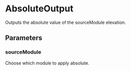 # AbsoluteOutput
Outputs the absolute value of the sourceModule elevation.

## Parameters
### sourceModule
Choose which module to apply absolute.
